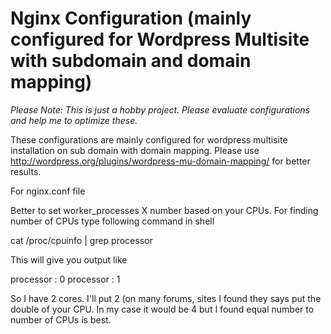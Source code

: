Nginx Configuration (mainly configured for Wordpress Multisite with subdomain and domain mapping)
=============

*Please Note: This is just a hobby project. Please evaluate configurations and help me to optimize these.*

These configurations are mainly configured for wordpress multisite installation on sub domain with domain mapping. Please use http://wordpress.org/plugins/wordpress-mu-domain-mapping/ for better results.

For nginx.conf file

Better to set worker_processes X number based on your CPUs. For finding number of CPUs type following command in shell

cat /proc/cpuinfo | grep processor

This will give you output like

processor : 0
processor : 1

So I have 2 cores. I'll put 2 (on many forums, sites I found they says put the double of your CPU. In my case it would be 4 but I found equal number to number of CPUs is best.
